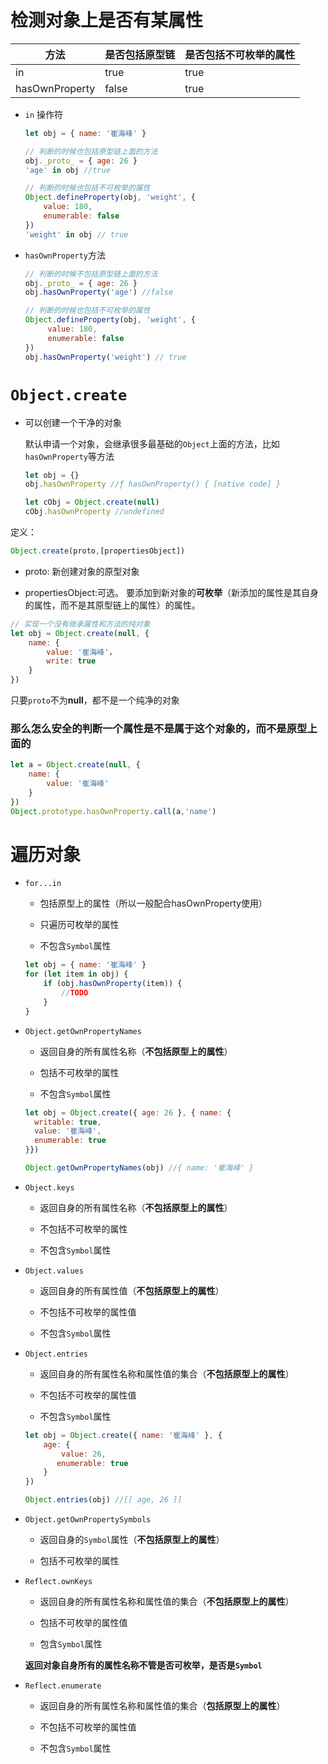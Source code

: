 # 检测对象上是否有某属性

| 方法 | 是否包括原型链 | 是否包括不可枚举的属性 |
| --- | --- | --- |
| in | true | true |
| hasOwnProperty | false | true |

-   `in` 操作符
    
    ```javascript
    let obj = { name: '崔海峰' }
    
    // 判断的时候也包括原型链上面的方法
    obj._proto_ = { age: 26 }
    'age' in obj //true
    
    // 判断的时候也包括不可枚举的属性
    Object.defineProperty(obj, 'weight', {
        value: 180,
        enumerable: false
    })
    'weight' in obj // true
    ```
    
-   `hasOwnProperty`方法
    
    ```javascript
    // 判断的时候不包括原型链上面的方法
    obj._proto_ = { age: 26 }
    obj.hasOwnProperty('age') //false
    
    // 判断的时候也包括不可枚举的属性
    Object.defineProperty(obj, 'weight', {
         value: 180,
         enumerable: false
    })
    obj.hasOwnProperty('weight') // true
    ```
# `Object.create`

-   可以创建一个干净的对象
    
    默认申请一个对象，会继承很多最基础的`Object`上面的方法，比如`hasOwnProperty`等方法
    
    ```javascript
    let obj = {}
    obj.hasOwnProperty //ƒ hasOwnProperty() { [native code] }
    
    let cObj = Object.create(null)
    cObj.hasOwnProperty //undefined
    ```
    

定义：

```javascript
Object.create(proto,[propertiesObject])
```

-   proto: 新创建对象的原型对象
    
-   propertiesObject:可选。 要添加到新对象的**可枚举**（新添加的属性是其自身的属性，而不是其原型链上的属性）的属性。
    

```javascript
// 实现一个没有继承属性和方法的纯对象
let obj = Object.create(null, {
    name: {
        value: '崔海峰'，
        write: true
    }
})
```

只要`proto`不为**null**，都不是一个纯净的对象

### 那么怎么安全的判断一个属性是不是属于这个对象的，而不是原型上面的

```javascript
let a = Object.create(null, {
    name: {
        value: '崔海峰'
    }
})
Object.prototype.hasOwnProperty.call(a,'name')
```

# 遍历对象

-   `for...in`
    
    -   包括原型上的属性（所以一般配合hasOwnProperty使用）
        
    -   只遍历可枚举的属性
        
    -   不包含`Symbol`属性
        
    
    ```javascript
    let obj = { name: '崔海峰' }
    for (let item in obj) {
        if (obj.hasOwnProperty(item)) {
            //TODO
        }
    }
    ```
    
-   `Object.getOwnPropertyNames`
    
    -   返回自身的所有属性名称（**不包括原型上的属性**）
        
    -   包括不可枚举的属性
        
    -   不包含`Symbol`属性
        
    
    ```javascript
    let obj = Object.create({ age: 26 }, { name: {
      writable: true,
      value: '崔海峰',
      enumerable: true
    }})
    
    Object.getOwnPropertyNames(obj) //{ name: '崔海峰' }
    ```
    
-   `Object.keys`
    
    -   返回自身的所有属性名称（**不包括原型上的属性**）
        
    -   不包括不可枚举的属性
        
    -   不包含`Symbol`属性
        
-   `Object.values`
    
    -   返回自身的所有属性值（**不包括原型上的属性**）
        
    -   不包括不可枚举的属性值
        
    -   不包含`Symbol`属性
        
-   `Object.entries`
    
    -   返回自身的所有属性名称和属性值的集合（**不包括原型上的属性**）
        
    -   不包括不可枚举的属性值
        
    -   不包含`Symbol`属性
        
    
    ```javascript
    let obj = Object.create({ name: '崔海峰' }, {
        age: {
            value: 26,
           enumerable: true
        }
    })
    
    Object.entries(obj) //[[ age, 26 ]]
    ```
    
-   `Object.getOwnPropertySymbols`
    
    -   返回自身的`Symbol`属性（**不包括原型上的属性**）
        
    -   包括不可枚举的属性
        
-   `Reflect.ownKeys`
    
    -   返回自身的所有属性名称和属性值的集合（**不包括原型上的属性**）
        
    -   包括不可枚举的属性值
        
    -   包含`Symbol`属性
        
    
    **返回对象自身所有的属性名称不管是否可枚举，是否是`Symbol`**
    
-   `Reflect.enumerate`
    
    -   返回自身的所有属性名称和属性值的集合（**包括原型上的属性**）
        
    -   不包括不可枚举的属性值
        
    -   不包含`Symbol`属性